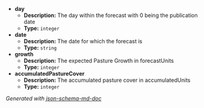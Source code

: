  - <b id="#/properties/day">day</b>
	 - **Description:** The day within the forecast with 0 being the publication date
	 - **Type:** `integer`
 - <b id="#/properties/date">date</b>
	 - **Description:** The date for which the forecast is
	 - **Type:** `string`
 - <b id="#/properties/growth">growth</b>
	 - **Description:** The expected Pasture Growth in forecastUnits
	 - **Type:** `integer`
 - <b id="#/properties/accumulatedPastureCover">accumulatedPastureCover</b>
	 - **Description:** The accumulated pasture cover in accumulatedUnits
	 - **Type:** `integer`

_Generated with [json-schema-md-doc](https://brianwendt.github.io/json-schema-md-doc/)_